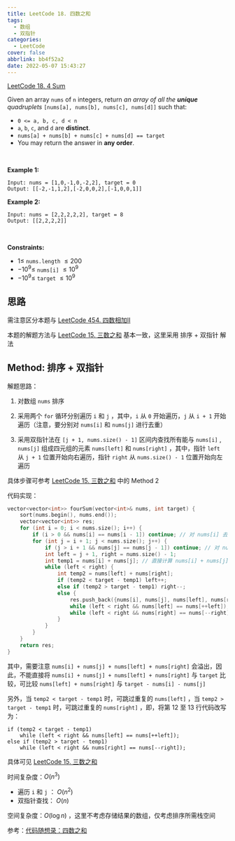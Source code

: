 ```yaml
---
title: LeetCode 18. 四数之和
tags:
  - 数组
  - 双指针
categories:
  - LeetCode
cover: false
abbrlink: bb4f52a2
date: 2022-05-07 15:43:27
---
```


[LeetCode 18. 4 Sum](https://leetcode-cn.com/problems/4sum/)

Given an array `nums` of `n` integers, return *an array of all the **unique** quadruplets* `[nums[a], nums[b], nums[c], nums[d]]` such that:

 - `0 <= a, b, c, d < n`
 - `a`, `b`, `c`, and `d` are **distinct**.
 - `nums[a] + nums[b] + nums[c] + nums[d] == target`
 - You may return the answer in **any order**.

 

**Example 1:**

    Input: nums = [1,0,-1,0,-2,2], target = 0
    Output: [[-2,-1,1,2],[-2,0,0,2],[-1,0,0,1]]

**Example 2:**

    Input: nums = [2,2,2,2,2], target = 8
    Output: [[2,2,2,2]]
 

**Constraints:**

 - $1 \le$ `nums.length` $\le 200$
 - $- 10^9 \le$ `nums[i]` $\le 10^9$
 - $- 10^9 \le$ `target` $\le 10^9$


## 思路

需注意区分本题与 [LeetCode 454. 四数相加II](https://jiankychen.github.io/posts/40552b28)

本题的解题方法与 [LeetCode 15. 三数之和](https://jiankychen.github.io/posts/1b6e2437/) 基本一致，这里采用 排序 + 双指针 解法

## Method: 排序 + 双指针

解题思路：

1. 对数组 `nums` 排序

2. 采用两个 `for` 循环分别遍历 `i` 和 `j` ，其中，`i` 从 `0` 开始遍历，`j` 从 `i + 1` 开始遍历（注意，要分别对 `nums[i]` 和 `nums[j]` 进行去重）

3. 采用双指针法在 `[j + 1, nums.size() - 1]` 区间内查找所有能与 `nums[i]` , `nums[j]` 组成四元组的元素 `nums[left]` 和 `nums[right]` ，其中，指针 `left` 从 `j + 1` 位置开始向右遍历，指针 `right` 从 `nums.size() - 1` 位置开始向左遍历

具体步骤可参考 [LeetCode 15. 三数之和](https://jiankychen.github.io/posts/1b6e2437/) 中的 Method 2

代码实现：

```cpp
vector<vector<int>> fourSum(vector<int>& nums, int target) {
    sort(nums.begin(), nums.end());
    vector<vector<int>> res;
    for (int i = 0; i < nums.size(); i++) {
        if (i > 0 && nums[i] == nums[i - 1]) continue; // 对 nums[i] 去重
        for (int j = i + 1; j < nums.size(); j++) {
            if (j > i + 1 && nums[j] == nums[j - 1]) continue; // 对 nums[j] 去重
            int left = j + 1, right = nums.size() - 1;
            int temp1 = nums[i] + nums[j]; // 直接计算 nums[i] + nums[j] + nums[left] + nums[right] 会溢出
            while (left < right) {
                int temp2 = nums[left] + nums[right];
                if (temp2 < target - temp1) left++;
                else if (temp2 > target - temp1) right--;
                else {
                    res.push_back({nums[i], nums[j], nums[left], nums[right]});
                    while (left < right && nums[left] == nums[++left]); // 对 nums[left] 去重
                    while (left < right && nums[right] == nums[--right]); // 对 nums[right] 去重
                }
            }
        }
    }
    return res;
}
```

其中，需要注意 `nums[i] + nums[j] + nums[left] + nums[right]` 会溢出，因此，不能直接将 `nums[i] + nums[j] + nums[left] + nums[right]` 与 `target` 比较，可比较 `nums[left] + nums[right]` 与 `target - nums[i] - nums[j]`

另外，当 `temp2 < target - temp1` 时，可跳过重复的 `nums[left]` ，当 `temp2 > target - temp1` 时，可跳过重复的 `nums[right]` ，即，将第 12 至 13 行代码改写为：

    if (temp2 < target - temp1)
        while (left < right && nums[left] == nums[++left]);
    else if (temp2 > target - temp1)
        while (left < right && nums[right] == nums[--right]);

具体可见 [LeetCode 15. 三数之和](https://jiankychen.github.io/posts/1b6e2437/)

时间复杂度：$O(n^3)$
 - 遍历 `i` 和 `j` ： $O(n^2)$
 - 双指针查找： $O(n)$

空间复杂度：$O(\log{n})$ ，这里不考虑存储结果的数组，仅考虑排序所需栈空间

参考：[代码随想录：四数之和](https://www.programmercarl.com/0018.%E5%9B%9B%E6%95%B0%E4%B9%8B%E5%92%8C.html)